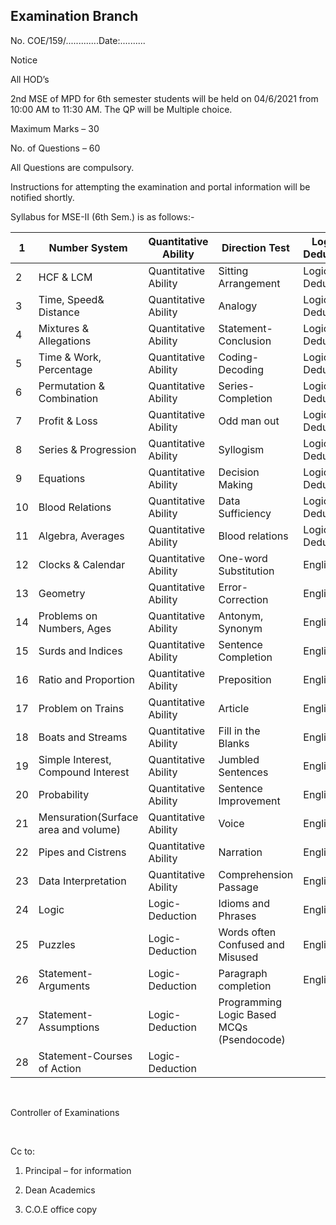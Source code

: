 ## Examination Branch

No. COE/159/.............Date:..........

Notice

All HOD’s

2nd MSE of MPD for 6th semester students will be held on 04/6/2021 from 10:00 AM to 11:30 AM. The QP will be Multiple choice.

Maximum Marks – 30

No. of Questions – 60

All Questions are compulsory.

Instructions for attempting the examination and portal information will be notified shortly.

Syllabus for MSE-II (6th Sem.) is as follows:-

| 1  | Number System                        | Quantitative Ability | Direction Test                            | Logic-Deduction |
|----|--------------------------------------|----------------------|-------------------------------------------|-----------------|
| 2  | HCF & LCM                            | Quantitative Ability | Sitting Arrangement                       | Logic-Deduction |
| 3  | Time, Speed& Distance                | Quantitative Ability | Analogy                                   | Logic-Deduction |
| 4  | Mixtures & Allegations               | Quantitative Ability | Statement-Conclusion                      | Logic-Deduction |
| 5  | Time & Work, Percentage              | Quantitative Ability | Coding-Decoding                           | Logic-Deduction |
| 6  | Permutation & Combination            | Quantitative Ability | Series-Completion                         | Logic-Deduction |
| 7  | Profit & Loss                        | Quantitative Ability | Odd man out                               | Logic-Deduction |
| 8  | Series & Progression                 | Quantitative Ability | Syllogism                                 | Logic-Deduction |
| 9  | Equations                            | Quantitative Ability | Decision  Making                          | Logic-Deduction |
| 10 | Blood Relations                      | Quantitative Ability | Data Sufficiency                          | Logic-Deduction |
| 11 | Algebra, Averages                    | Quantitative Ability | Blood relations                           | Logic-Deduction |
| 12 | Clocks & Calendar                    | Quantitative Ability | One-word Substitution                     | English         |
| 13 | Geometry                             | Quantitative Ability | Error-Correction                          | English         |
| 14 | Problems on Numbers, Ages            | Quantitative Ability | Antonym, Synonym                          | English         |
| 15 | Surds and Indices                    | Quantitative Ability | Sentence Completion                       | English         |
| 16 | Ratio and Proportion                 | Quantitative Ability | Preposition                               | English         |
| 17 | Problem on Trains                    | Quantitative Ability | Article                                   | English         |
| 18 | Boats and Streams                    | Quantitative Ability | Fill in the Blanks                        | English         |
| 19 | Simple Interest, Compound Interest   | Quantitative Ability | Jumbled Sentences                         | English         |
| 20 | Probability                          | Quantitative Ability | Sentence Improvement                      | English         |
| 21 | Mensuration(Surface area and volume) | Quantitative Ability | Voice                                     | English         |
| 22 | Pipes and Cistrens                   | Quantitative Ability | Narration                                 | English         |
| 23 | Data Interpretation                  | Quantitative Ability | Comprehension Passage                     | English         |
| 24 | Logic                                | Logic-Deduction      | Idioms and Phrases                        | English         |
| 25 | Puzzles                              | Logic-Deduction      | Words often Confused and Misused          | English         |
| 26 | Statement-Arguments                  | Logic-Deduction      | Paragraph completion                      | English         |
| 27 | Statement-Assumptions                | Logic-Deduction      | Programming Logic Based MCQs (Psendocode) |                 |
| 28 | Statement-Courses of Action          | Logic-Deduction      |                                           |                 |

</br>

Controller of Examinations

</br>

Cc to:

1.	Principal – for information

2.	Dean Academics

3.	C.O.E office copy
 
